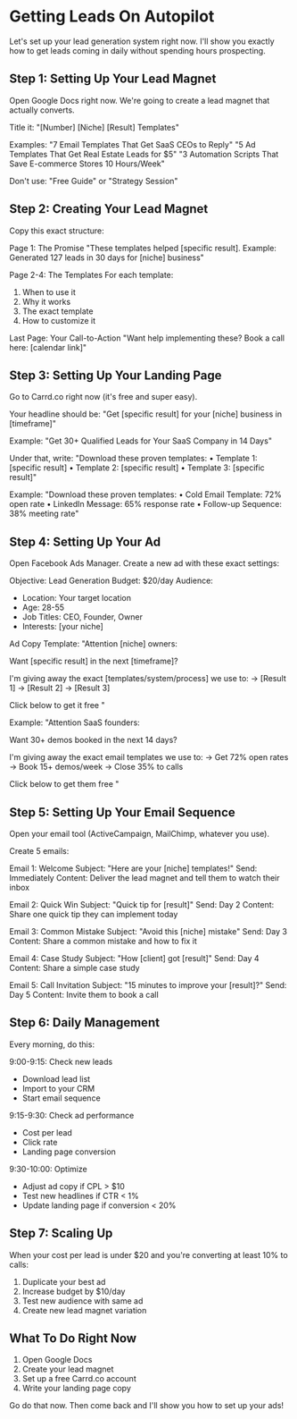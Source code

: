 # Getting Leads On Autopilot

Let's set up your lead generation system right now. I'll show you exactly how to get leads coming in daily without spending hours prospecting.

## Step 1: Setting Up Your Lead Magnet
Open Google Docs right now. We're going to create a lead magnet that actually converts.

Title it:
"[Number] [Niche] [Result] Templates"

Examples:
"7 Email Templates That Get SaaS CEOs to Reply"
"5 Ad Templates That Get Real Estate Leads for $5"
"3 Automation Scripts That Save E-commerce Stores 10 Hours/Week"

Don't use: "Free Guide" or "Strategy Session"

## Step 2: Creating Your Lead Magnet
Copy this exact structure:

Page 1: The Promise
"These templates helped [specific result]. Example: Generated 127 leads in 30 days for [niche] business"

Page 2-4: The Templates
For each template:
1. When to use it
2. Why it works
3. The exact template
4. How to customize it

Last Page: Your Call-to-Action
"Want help implementing these? Book a call here: [calendar link]"

## Step 3: Setting Up Your Landing Page
Go to Carrd.co right now (it's free and super easy).

Your headline should be:
"Get [specific result] for your [niche] business in [timeframe]"

Example:
"Get 30+ Qualified Leads for Your SaaS Company in 14 Days"

Under that, write:
"Download these proven templates:
• Template 1: [specific result]
• Template 2: [specific result]
• Template 3: [specific result]"

Example:
"Download these proven templates:
• Cold Email Template: 72% open rate
• LinkedIn Message: 65% response rate
• Follow-up Sequence: 38% meeting rate"

## Step 4: Setting Up Your Ad
Open Facebook Ads Manager. Create a new ad with these exact settings:

Objective: Lead Generation
Budget: $20/day
Audience:
- Location: Your target location
- Age: 28-55
- Job Titles: CEO, Founder, Owner
- Interests: [your niche]

Ad Copy Template:
"Attention [niche] owners:

Want [specific result] in the next [timeframe]?

I'm giving away the exact [templates/system/process] we use to:
→ [Result 1]
→ [Result 2]
→ [Result 3]

Click below to get it free "

Example:
"Attention SaaS founders:

Want 30+ demos booked in the next 14 days?

I'm giving away the exact email templates we use to:
→ Get 72% open rates
→ Book 15+ demos/week
→ Close 35% to calls

Click below to get them free "

## Step 5: Setting Up Your Email Sequence
Open your email tool (ActiveCampaign, MailChimp, whatever you use).

Create 5 emails:

Email 1: Welcome
Subject: "Here are your [niche] templates!"
Send: Immediately
Content: Deliver the lead magnet and tell them to watch their inbox

Email 2: Quick Win
Subject: "Quick tip for [result]"
Send: Day 2
Content: Share one quick tip they can implement today

Email 3: Common Mistake
Subject: "Avoid this [niche] mistake"
Send: Day 3
Content: Share a common mistake and how to fix it

Email 4: Case Study
Subject: "How [client] got [result]"
Send: Day 4
Content: Share a simple case study

Email 5: Call Invitation
Subject: "15 minutes to improve your [result]?"
Send: Day 5
Content: Invite them to book a call

## Step 6: Daily Management
Every morning, do this:

9:00-9:15: Check new leads
- Download lead list
- Import to your CRM
- Start email sequence

9:15-9:30: Check ad performance
- Cost per lead
- Click rate
- Landing page conversion

9:30-10:00: Optimize
- Adjust ad copy if CPL > $10
- Test new headlines if CTR < 1%
- Update landing page if conversion < 20%

## Step 7: Scaling Up
When your cost per lead is under $20 and you're converting at least 10% to calls:

1. Duplicate your best ad
2. Increase budget by $10/day
3. Test new audience with same ad
4. Create new lead magnet variation

## What To Do Right Now
1. Open Google Docs
2. Create your lead magnet
3. Set up a free Carrd.co account
4. Write your landing page copy

Go do that now. Then come back and I'll show you how to set up your ads!
